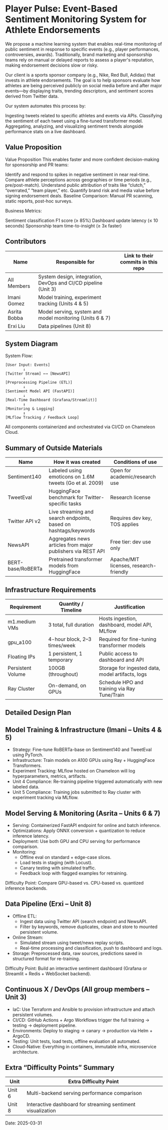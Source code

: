 Player Pulse: Event-Based Sentiment Monitoring System for Athlete Endorsements
=======================================

We propose a machine learning system that enables real-time monitoring of public sentiment in response to specific events (e.g., player performances, controversies, awards). Traditionally, brand marketing and sponsorship teams rely on manual or delayed reports to assess a player's reputation, making endorsement decisions slow or risky.

Our client is a sports sponsor company (e.g., Nike, Red Bull, Adidas) that invests in athlete endorsements. The goal is to help sponsors evaluate how athletes are being perceived publicly on social media before and after major events—by displaying traits, trending descriptors, and sentiment scores derived from Twitter data.

Our system automates this process by:

Ingesting tweets related to specific athletes and events via APIs.
Classifying the sentiment of each tweet using a fine-tuned transformer model.
Aggregating, analyzing, and visualizing sentiment trends alongside performance stats on a live dashboard.

Value Proposition
-----------------
Value Proposition
This enables faster and more confident decision-making for sponsorship and PR teams:

Identify and respond to spikes in negative sentiment in near real-time.
Compare athlete perceptions across geographies or time periods (e.g., pre/post-match).
Understand public attribution of traits like “clutch,” “overrated,” “team player,” etc.
Quantify brand risk and media value before signing endorsement deals.
Baseline Comparison: Manual PR scanning, static reports, post-hoc surveys.

Business Metrics:

Sentiment classification F1 score (≥ 85%)
Dashboard update latency (≤ 10 seconds)
Sponsorship team time-to-insight (≥ 3x faster)


Contributors
------------
| Name         | Responsible for                                                  | Link to their commits in this repo |
|--------------|------------------------------------------------------------------|------------------------------------|
| All Members  | System design, integration, DevOps and CI/CD pipeline (Unit 3)   |                                    |
| Imani Gomez  | Model training, experiment tracking (Units 4 & 5)                |                                    |
| Asrita Bobba | Model serving, system and model monitoring (Units 6 & 7)         |                                    |
| Erxi Liu     | Data pipelines (Unit 8)       |                                  |

System Diagram
--------------
System Flow:

    [User Input: Events]
            ↓
    [Twitter Stream] ←→ [NewsAPI]
            ↓
    [Preprocessing Pipeline (ETL)]
            ↓
    [Sentiment Model API (FastAPI)]
            ↓
    [Real-Time Dashboard (Grafana/Streamlit)]
            ↕
    [Monitoring & Logging]
            ↕
    [MLflow Tracking / Feedback Loop]

All components containerized and orchestrated via CI/CD on Chameleon Cloud.

Summary of Outside Materials
----------------------------
| Name              | How it was created                                                | Conditions of use                     |
|-------------------|-------------------------------------------------------------------|---------------------------------------|
| Sentiment140      | Labeled using emoticons on 1.6M tweets (Go et al. 2009)           | Open for academic/research use        |
| TweetEval         | HuggingFace benchmark for Twitter-specific tasks                 | Research license                      |
| Twitter API v2    | Live streaming and search endpoints, based on hashtags/keywords   | Requires dev key, TOS applies         |
| NewsAPI           | Aggregates news articles from major publishers via REST API       | Free tier: dev use only               |
| BERT-base/RoBERTa | Pretrained transformer models from HuggingFace                    | Apache/MIT licenses, research-friendly|

Infrastructure Requirements
---------------------------
| Requirement       | Quantity / Timeline                         | Justification                                          |
|-------------------|---------------------------------------------|--------------------------------------------------------|
| m1.medium VMs     | 3 total, full duration                      | Hosts ingestion, dashboard, model API, MLflow          |
| gpu_a100          | 4-hour block, 2–3 times/week                | Required for fine-tuning transformer models            |
| Floating IPs      | 1 persistent, 1 temporary                   | Public access to dashboard and API                     |
| Persistent Volume | 100GB (throughout)                          | Storage for ingested data, model artifacts, logs       |
| Ray Cluster       | On-demand, on GPUs                          | Schedule HPO and training via Ray Tune/Train           |

Detailed Design Plan
--------------------

Model Training & Infrastructure (Imani – Units 4 & 5)
-----------------------------------------------------
- Strategy: Fine-tune RoBERTa-base on Sentiment140 and TweetEval using PyTorch.
- Infrastructure: Train models on A100 GPUs using Ray + HuggingFace Transformers.
- Experiment Tracking: MLflow hosted on Chameleon will log hyperparameters, metrics, artifacts.
- Unit 4 Compliance: Re-training pipeline triggered automatically with new labeled data.
- Unit 5 Compliance: Training jobs submitted to Ray cluster with experiment tracking via MLflow.

Model Serving & Monitoring (Asrita – Units 6 & 7)
-------------------------------------------------
- Serving: Containerized FastAPI endpoint for online and batch inference.
- Optimizations: Apply ONNX conversion + quantization to reduce inference latency.
- Deployment: Use both GPU and CPU serving for performance comparison.
- Monitoring:
  - Offline eval on standard + edge-case slices.
  - Load tests in staging (with Locust).
  - Canary testing with simulated traffic.
  - Feedback loop with flagged examples for retraining.

Difficulty Point:
Compare GPU-based vs. CPU-based vs. quantized inference backends.

Data Pipeline (Erxi – Unit 8)
-----------------------------
- Offline ETL:
  - Ingest data using Twitter API (search endpoint) and NewsAPI.
  - Filter by keywords, remove duplicates, clean and store to mounted persistent volume.
- Online Stream:
  - Simulated stream using tweet/news replay scripts.
  - Real-time processing and classification, push to dashboard and logs.
- Storage: Preprocessed data, raw sources, predictions saved in structured format for re-training.

Difficulty Point:
Build an interactive sentiment dashboard (Grafana or Streamlit + Redis + WebSocket backend).

Continuous X / DevOps (All group members – Unit 3)
-------------------------------------
- IaC: Use Terraform and Ansible to provision infrastructure and attach persistent volumes.
- CI/CD: GitHub Actions + Argo Workflows trigger the full training → testing → deployment pipeline.
- Environments: Deploy to staging → canary → production via Helm + ArgoCD.
- Testing: Unit tests, load tests, offline evaluation all automated.
- Cloud-Native: Everything in containers, immutable infra, microservice architecture.

Extra “Difficulty Points” Summary
---------------------------------
| Unit   | Extra Difficulty Point                                      |
|--------|-------------------------------------------------------------|
| Unit 6 | Multi-backend serving performance comparison                |
| Unit 8 | Interactive dashboard for streaming sentiment visualization |

Date: 2025-03-31
